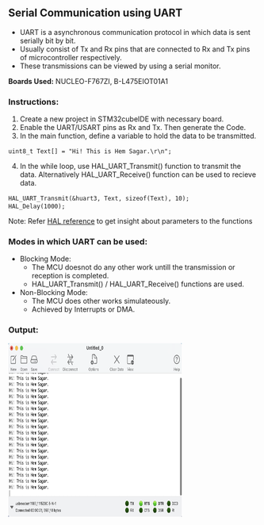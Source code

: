 ## Serial Communication using UART
- UART is a asynchronous communication protocol in which data is sent serially bit by bit.
- Usually consist of Tx and Rx pins that are connected to Rx and Tx pins of microcontroller respectively.
- These transmissions can be viewed by using a serial monitor.

**Boards Used:** NUCLEO-F767ZI, B-L475EIOT01A1

### Instructions:
1. Create  a new project in STM32cubeIDE with necessary board.
2. Enable the UART/USART pins as Rx and Tx. Then generate the Code.
3. In the main function, define a variable to hold the data to be transmitted.
```
uint8_t Text[] = "Hi! This is Hem Sagar.\r\n";
```
4. In the while loop, use HAL_UART_Transmit() function to transmit the data. Alternatively HAL_UART_Receive() function can be used to recieve data.
```
HAL_UART_Transmit(&huart3, Text, sizeof(Text), 10);
HAL_Delay(1000);
```

Note: Refer [HAL reference](https://web.eece.maine.edu/~hummels/classes/ece486/docs/um1884-description-of-stm32l4l4-hal-and-lowlayer-drivers-stmicroelectronics.pdf) to get insight about parameters to the functions 

### Modes in which UART can be used:
- Blocking Mode:
    - The MCU doesnot do any other work untill the transmission or reception is completed.
    - HAL_UART_Transmit() / HAL_UART_Receive() functions are used.
- Non-Blocking Mode:
    - The MCU does other works simulateously.
    - Achieved by Interrupts or DMA.

### Output:
<img src="../../Assets/Digital/uart.png" width="350" height="350">